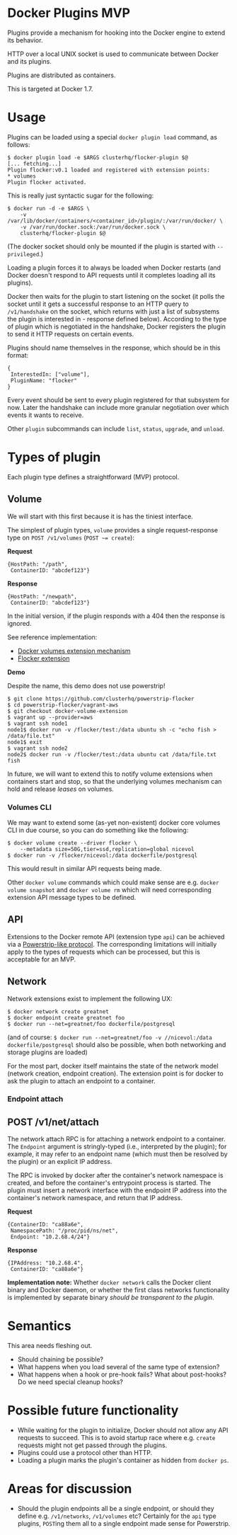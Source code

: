 Docker Plugins MVP
==================

Plugins provide a mechanism for hooking into the Docker engine to extend its behavior.

HTTP over a local UNIX socket is used to communicate between Docker and its plugins.

Plugins are distributed as containers.

This is targeted at Docker 1.7.

# Usage

Plugins can be loaded using a special `docker plugin load` command, as follows:

```
$ docker plugin load -e $ARGS clusterhq/flocker-plugin $@
[... fetching...]
Plugin flocker:v0.1 loaded and registered with extension points:
* volumes
Plugin flocker activated.
```

This is really just syntactic sugar for the following:

```
$ docker run -d -e $ARGS \
	-v /var/lib/docker/containers/<container_id>/plugin/:/var/run/docker/ \
	-v /var/run/docker.sock:/var/run/docker.sock \
	clusterhq/flocker-plugin $@
```

(The docker socket should only be mounted if the plugin is started with `--privileged`.)

Loading a plugin forces it to always be loaded when Docker restarts (and Docker doesn't respond to API requests until it completes loading all its plugins).

Docker then waits for the plugin to start listening on the socket (it polls the socket until it gets a successful response to an HTTP query to `/v1/handshake` on the socket, which returns with just a list of subsystems the plugin is interested in - response defined below).
According to the type of plugin which is negotiated in the handshake, Docker registers the plugin to send it HTTP requests on certain events.

Plugins should name themselves in the response, which should be in this format:

```
{
 InterestedIn: ["volume"],
 PluginName: "flocker"
}
```

Every event should be sent to every plugin registered for that subsystem for now.
Later the handshake can include more granular negotiation over which events it wants to receive.

Other `plugin` subcommands can include `list`, `status`, `upgrade`, and `unload`.

# Types of plugin

Each plugin type defines a straightforward (MVP) protocol.

## Volume

We will start with this first because it is has the tiniest interface.

The simplest of plugin types, `volume` provides a single request-response type on `POST /v1/volumes` (`POST ~= create`):

**Request**

```
{HostPath: "/path",
 ContainerID: "abcdef123"}
```

**Response**

```
{HostPath: "/newpath",
 ContainerID: "abcdef123"}
```

In the initial version, if the plugin responds with a 404 then the response is ignored.

See reference implementation:

* [Docker volumes extension mechanism](https://github.com/cpuguy83/docker/compare/ddb366ee9a07e3feab766cc712c9683ad0c3c309)
* [Flocker extension](https://github.com/clusterhq/powerstrip-flocker/compare/docker-volume-extension)

**Demo**

Despite the name, this demo does not use powerstrip!

```
$ git clone https://github.com/clusterhq/powerstrip-flocker
$ cd powerstrip-flocker/vagrant-aws
$ git checkout docker-volume-extension
$ vagrant up --provider=aws
$ vagrant ssh node1
node1$ docker run -v /flocker/test:/data ubuntu sh -c "echo fish > /data/file.txt"
node1$ exit
$ vagrant ssh node2
node2$ docker run -v /flocker/test:/data ubuntu cat /data/file.txt
fish
```

In future, we will want to extend this to notify volume extensions when containers start and stop, so that the underlying volumes mechanism can hold and release *leases* on volumes.

### Volumes CLI

We may want to extend some (as-yet non-existent) docker core volumes CLI in due course, so you can do something like the following:

```
$ docker volume create --driver flocker \
	--metadata size=50G,tier=ssd,replication=global nicevol
$ docker run -v /flocker/nicevol:/data dockerfile/postgresql
```

This would result in similar API requests being made.

Other `docker volume` commands which could make sense are e.g. `docker volume snapshot` and `docker volume rm` which will need corresponding extension API message types to be defined.

## API

Extensions to the Docker remote API (extension type `api`) can be achieved via a [Powerstrip-like protocol](https://github.com/clusterhq/powerstrip#pre-hook-adapter-endpoints-receive-posts-like-this).
The corresponding limitations will initially apply to the types of requests which can be processed, but this is acceptable for an MVP.

## Network

Network extensions exist to implement the following UX:

```
$ docker network create greatnet
$ docker endpoint create greatnet foo
$ docker run --net=greatnet/foo dockerfile/postgresql
```

(and of course: `$ docker run --net=greatnet/foo -v //nicevol:/data dockerfile/postgresql` should also be possible, when both networking and storage plugins are loaded)

For the most part, docker itself maintains the state of the network
model (network creation, endpoint creation). The extension point is
for docker to ask the plugin to attach an endpoint to a container.

### Endpoint attach

## POST /v1/net/attach

The network attach RPC is for attaching a network endpoint to a
container. The `Endpoint` argument is stringly-typed (i.e.,
interpreted by the plugin); for example, it may refer to an endpoint
name (which must then be resolved by the plugin) or an explicit IP
address.

The RPC is invoked by docker after the container's network namespace
is created, and before the container's entrypoint process is
started. The plugin must insert a network interface with the endpoint
IP address into the container's network namespace, and return that IP
address.

**Request**

```
{ContainerID: "ca88a6e",
 NamespacePath: "/proc/pid/ns/net",
 Endpoint: "10.2.68.4/24"}
```

**Response**

```
{IPAddress: "10.2.68.4",
 ContainerID: "ca88a6e"}
```

**Implementation note:** Whether `docker network` calls the Docker client binary and Docker daemon, or whether the first class networks functionality is implemented by separate binary *should be transparent to the plugin*.

# Semantics

This area needs fleshing out.

* Should chaining be possible?
* What happens when you load several of the same type of extension?
* What happens when a hook or pre-hook fails?
  What about post-hooks?
  Do we need special cleanup hooks?

# Possible future functionality

* While waiting for the plugin to initialize, Docker should not allow any API requests to succeed.
  This is to avoid startup race where e.g. `create` requests might not get passed through the plugins.
* Plugins could use a protocol other than HTTP.
* Loading a plugin marks the plugin's container as hidden from `docker ps`.

# Areas for discussion

* Should the plugin endpoints all be a single endpoint, or should they define e.g. `/v1/networks`, `/v1/volumes` etc?
  Certainly for the `api` type plugins, `POST`ing them all to a single endpoint made sense for Powerstrip.
